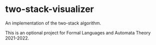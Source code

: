 # two-stack-visualizer

An implementation of the two-stack algorithm.

This is an optional project for Formal Languages and Automata Theory 2021-2022.
